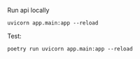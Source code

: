 Run api locally


`uvicorn app.main:app --reload`

Test:

`poetry run uvicorn app.main:app --reload`
